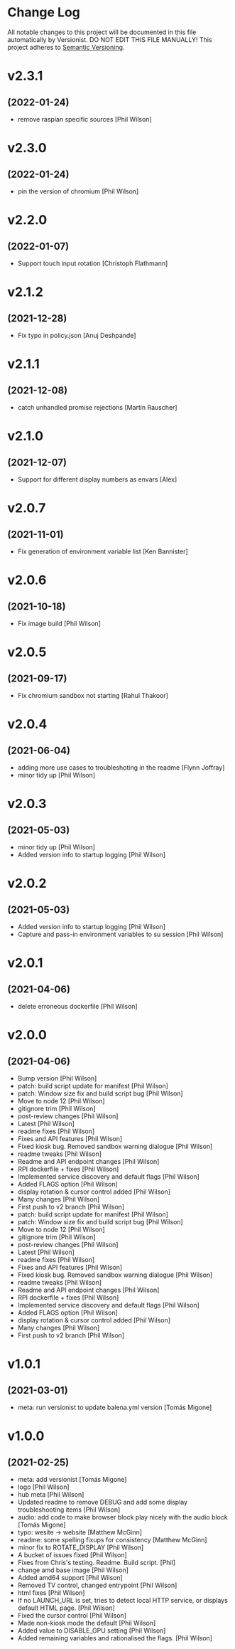 # Change Log

All notable changes to this project will be documented in this file
automatically by Versionist. DO NOT EDIT THIS FILE MANUALLY!
This project adheres to [Semantic Versioning](http://semver.org/).

# v2.3.1
## (2022-01-24)

* remove raspian specific sources [Phil Wilson]

# v2.3.0
## (2022-01-24)

* pin the version of chromium [Phil Wilson]

# v2.2.0
## (2022-01-07)

* Support touch input rotation [Christoph Flathmann]

# v2.1.2
## (2021-12-28)

* Fix typo in policy.json [Anuj Deshpande]

# v2.1.1
## (2021-12-08)

* catch unhandled promise rejections [Martin Rauscher]

# v2.1.0
## (2021-12-07)

* Support for different display numbers as envars [Alex]

# v2.0.7
## (2021-11-01)

* Fix generation of environment variable list [Ken Bannister]

# v2.0.6
## (2021-10-18)

* Fix image build [Phil Wilson]

# v2.0.5
## (2021-09-17)

* Fix chromium sandbox not starting [Rahul Thakoor]

# v2.0.4
## (2021-06-04)

* adding more use cases to troubleshoting in the readme [Flynn Joffray]
* minor tidy up [Phil Wilson]

# v2.0.3
## (2021-05-03)

* minor tidy up [Phil Wilson]
* Added version info to startup logging [Phil Wilson]

# v2.0.2
## (2021-05-03)

* Added version info to startup logging [Phil Wilson]
* Capture and pass-in environment variables to su session [Phil Wilson]

# v2.0.1
## (2021-04-06)

* delete erroneous dockerfile [Phil Wilson]

# v2.0.0
## (2021-04-06)

* Bump version [Phil Wilson]
* patch: build script update for manifest [Phil Wilson]
* patch: Window size fix and build script bug [Phil Wilson]
* Move to node 12 [Phil Wilson]
* gitignore trim [Phil Wilson]
* post-review changes [Phil Wilson]
* Latest [Phil Wilson]
* readme fixes [Phil Wilson]
* Fixes and API features [Phil Wilson]
* Fixed kiosk bug. Removed sandbox warning dialogue [Phil Wilson]
* readme tweaks [Phil Wilson]
* Readme and API endpoint changes [Phil Wilson]
* RPI dockerfile + fixes [Phil Wilson]
* Implemented service discovery and default flags [Phil Wilson]
* Added FLAGS option [Phil Wilson]
* display rotation & cursor control added [Phil Wilson]
* Many changes [Phil Wilson]
* First push to v2 branch [Phil Wilson]
* patch: build script update for manifest [Phil Wilson]
* patch: Window size fix and build script bug [Phil Wilson]
* Move to node 12 [Phil Wilson]
* gitignore trim [Phil Wilson]
* post-review changes [Phil Wilson]
* Latest [Phil Wilson]
* readme fixes [Phil Wilson]
* Fixes and API features [Phil Wilson]
* Fixed kiosk bug. Removed sandbox warning dialogue [Phil Wilson]
* readme tweaks [Phil Wilson]
* Readme and API endpoint changes [Phil Wilson]
* RPI dockerfile + fixes [Phil Wilson]
* Implemented service discovery and default flags [Phil Wilson]
* Added FLAGS option [Phil Wilson]
* display rotation & cursor control added [Phil Wilson]
* Many changes [Phil Wilson]
* First push to v2 branch [Phil Wilson]

# v1.0.1
## (2021-03-01)

* meta: run versionist to update balena.yml version [Tomás Migone]

# v1.0.0
## (2021-02-25)

* meta: add versionist [Tomás Migone]
* logo [Phil Wilson]
* hub meta [Phil Wilson]
* Updated readme to remove DEBUG and add some display troubleshooting items [Phil Wilson]
* audio: add code to make browser block play nicely with the audio block [Tomás Migone]
* typo: wesite -> website [Matthew McGinn]
* readme: some spelling fixups for consistency [Matthew McGinn]
* minor fix to ROTATE_DISPLAY [Phil Wilson]
* A bucket of issues fixed [Phil Wilson]
* Fixes from Chris's testing. Readme. Build script. [Phil]
* change amd base image [Phil Wilson]
* Added amd64 support [Phil Wilson]
* Removed TV control, changed entrypoint [Phil Wilson]
* html fixes [Phil Wilson]
* If no LAUNCH_URL is set, tries to detect local HTTP service, or displays default HTML page. [Phil Wilson]
* Fixed the cursor control [Phil Wilson]
* Made non-kiosk mode the default [Phil Wilson]
* Added value to DISABLE_GPU setting [Phil Wilson]
* Added remaining variables and rationalised the flags. [Phil Wilson]
